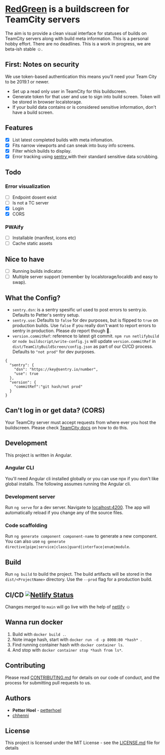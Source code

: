 # [RedGreen](https://redgreen.app) is a buildscreen for TeamCity servers
The aim is to provide a clean visual interface for statuses of builds on TeamCity servers along with build meta information. This is a personal hobby effort. There are no deadlines. This is a work in progress, we are beta-ish stable ☺️. 

## First: Notes on security
We use token-based authentication this means you'll need your Team City to be 2019.1 or newer.
- Set up a read only user in TeamCity for this buildscreen.
- Generate token for that user and use to sign into build screen. Token will be stored in browser localstorage.
- If your build data contains or is considered sensitive information, don't have a build screen.

## Features
- [x] List latest completed builds with meta infomation.
- [x] Fits narrow viewports and can sneak into busy info screens.
- [x] Filter which builds to display.
- [x] Error tracking using [sentry ](https://sentry.io/) with their standard sensitive data scrubbing.

## Todo
### Error visualization    
- [ ] Endpoint dosent exist
- [ ] Is not a TC server
- [x] Login
- [x] CORS
### PWAify
- [ ] Installable (manifest, icons etc)
- [ ] Cache static assets

## Nice to have
- [ ] Running builds indicator.
- [ ] Multiple server support (remember by localstorage/localdb and easy to swap).

## What the Config?
- `sentry.dsn`: is a sentry spesific url used to post errors to sentry.io. Defaults to Petter's sentry setup.
- `sentry.use`:  Defaults to `false` for dev purposes, but is flipped to `true` on production builds. Use `false` if you really don't want to report errors to sentry in production. Please _*do*_ report though 🙏.
- `version.commitRef`: reference to latest git commit. `npm run netlifybuild` or `node buildscript/write-config.js` will update `version.commitRef` in `dist/TeamCityBuildScreen/config.json` as part of our CI/CD process. Defaults to `"not prod"` for dev purposes.
```
{
  "sentry": {
    "dsn": "https://key@sentry.io/number",
    "use": true
  },
  "version": {
    "commitRef":"git hash/not prod"
  }
}

```

## Can't log in or get data? (CORS)
Your TeamCity server must accept requests from where ever you host the buildscreen. Please check [TeamCity docs](https://confluence.jetbrains.com/display/TCD18/REST+API#RESTAPI-CORSSupport) on how to do this.

## Development
This project is written in Angular.

### Angular CLI
You'll need Angular cli installed globally or you can use npx if you don't like global installs. The following assumes running the Angular cli.

### Development server
Run `ng serve` for a dev server. Navigate to [localhost:4200](http://localhost:4200/). The app will automatically reload if you change any of the source files.

### Code scaffolding
Run `ng generate component component-name` to generate a new component. You can also use `ng generate directive|pipe|service|class|guard|interface|enum|module`.

## Build
Run `ng build` to build the project. The build artifacts will be stored in the `dist/<ProjectName>` directory. Use the `--prod` flag for a production build.

## CI/CD [![Netlify Status](https://api.netlify.com/api/v1/badges/ad6c1e2f-621d-4c6d-b9e8-77ee005f8294/deploy-status)](https://app.netlify.com/sites/redgreen/deploys)
Changes merged to `main` will go live with the help of [netlify](https://netlify.com) ☺️

## Wanna run docker
1. Build with `docker build .`.
1. Note image hash, start with `docker run -d -p 8008:80 *hash* `.
1. Find running container hash with `docker container ls`.
1. And stop with `docker container stop *hash from ls*`.

## Contributing
Please read [CONTRIBUTING.md](CONTRIBUTING.md) for details on our code of conduct, and the process for submitting pull requests to us.

## Authors
* **Petter Hoel** - [petterhoel](https://github.com/petterhoel/)
* [chhenni](https://github.com/chhenni)

## License
This project is licensed under the MIT License - see the [LICENSE.md](LICENSE.md) file for details
